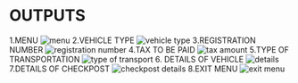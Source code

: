 # OUTPUTS
1.MENU ![menu](https://user-images.githubusercontent.com/102644653/160979080-f22cc693-c2a1-49f0-a8e9-4db252428c15.jpg)
2.VEHICLE TYPE ![vehicle type](https://user-images.githubusercontent.com/102644653/160979171-2afb2ba1-8b4a-4258-9c4f-36e93e328832.jpg)
3.REGISTRATION NUMBER ![registration number](https://user-images.githubusercontent.com/102644653/160979244-fb36d233-52c9-4d7a-a895-a5f0c28347e6.jpg)
4.TAX TO BE PAID ![tax amount](https://user-images.githubusercontent.com/102644653/160979287-7bfba32d-7af3-41dc-be7e-56f4a87dcf48.jpg)
5.TYPE OF TRANSPORTATION ![type of transport](https://user-images.githubusercontent.com/102644653/160979370-cc516096-f9cd-4050-854b-c859e5cd0f60.jpg)
6. DETAILS OF VEHICLE ![details](https://user-images.githubusercontent.com/102644653/160979448-6510efc6-d7f0-414b-a5a1-3637778c78e7.jpg)
7.DETAILS OF CHECKPOST ![checkpost details](https://user-images.githubusercontent.com/102644653/160979523-973cd508-495e-4e4e-b276-97916eb39e2c.jpg)
8.EXIT MENU ![exit menu](https://user-images.githubusercontent.com/102644653/160979566-80caf20f-62d7-463e-87c2-61fc745eb8c2.jpg)

